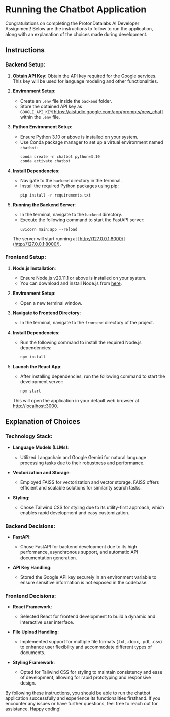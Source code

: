 # Running the Chatbot Application

Congratulations on completing the ProtonDatalabs AI Developer Assignment! Below are the instructions to follow to run the application, along with an explanation of the choices made during development.

## Instructions

### Backend Setup:

1. **Obtain API Key**: Obtain the API key required for the Google services. This key will be used for language modeling and other functionalities.

2. **Environment Setup**: 
   - Create an `.env` file inside the `backend` folder.
   - Store the obtained API key as `GOOGLE_API_KEY`[https://aistudio.google.com/app/prompts/new_chat] within the `.env` file.

3. **Python Environment Setup**: 
   - Ensure Python 3.10 or above is installed on your system.
   - Use Conda package manager to set up a virtual environment named `chatbot`:
     ```
     conda create -n chatbot python=3.10
     conda activate chatbot
     ```

4. **Install Dependencies**: 
   - Navigate to the `backend` directory in the terminal.
   - Install the required Python packages using pip:
     ```
     pip install -r requirements.txt
     ```

5. **Running the Backend Server**: 
   - In the terminal, navigate to the `backend` directory.
   - Execute the following command to start the FastAPI server:
     ```
     uvicorn main:app --reload
     ```

   The server will start running at [http://127.0.0.1:8000/](http://127.0.0.1:8000/).

### Frontend Setup:

1. **Node.js Installation**: 
   - Ensure Node.js v20.11.1 or above is installed on your system.
   - You can download and install Node.js from [here](https://nodejs.org/en/).

2. **Environment Setup**:
   - Open a new terminal window.

3. **Navigate to Frontend Directory**: 
   - In the terminal, navigate to the `frontend` directory of the project.

4. **Install Dependencies**:
   - Run the following command to install the required Node.js dependencies:
     ```
     npm install
     ```

5. **Launch the React App**: 
   - After installing dependencies, run the following command to start the development server:
     ```
     npm start
     ```

   This will open the application in your default web browser at [http://localhost:3000](http://localhost:3000/).

## Explanation of Choices

### Technology Stack:

- **Language Models (LLMs)**: 
  - Utilized Langachain and Google Gemini for natural language processing tasks due to their robustness and performance.

- **Vectorization and Storage**: 
  - Employed FAISS for vectorization and vector storage. FAISS offers efficient and scalable solutions for similarity search tasks.

- **Styling**: 
  - Chose Tailwind CSS for styling due to its utility-first approach, which enables rapid development and easy customization.

### Backend Decisions:

- **FastAPI**: 
  - Chose FastAPI for backend development due to its high performance, asynchronous support, and automatic API documentation generation.

- **API Key Handling**: 
  - Stored the Google API key securely in an environment variable to ensure sensitive information is not exposed in the codebase.

### Frontend Decisions:

- **React Framework**: 
  - Selected React for frontend development to build a dynamic and interactive user interface.

- **File Upload Handling**: 
  - Implemented support for multiple file formats (.txt, .docx, .pdf, .csv) to enhance user flexibility and accommodate different types of documents.

- **Styling Framework**: 
  - Opted for Tailwind CSS for styling to maintain consistency and ease of development, allowing for rapid prototyping and responsive design.

By following these instructions, you should be able to run the chatbot application successfully and experience its functionalities firsthand. If you encounter any issues or have further questions, feel free to reach out for assistance. Happy coding!
